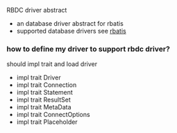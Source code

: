RBDC driver abstract

* an database driver abstract for rbatis
* supported database drivers see [rbatis](https://github.com/rbatis/rbatis)

### how to define my driver to support rbdc driver?
should impl trait and load driver
* impl trait Driver
* impl trait Connection
* impl trait Statement
* impl trait ResultSet
* impl trait MetaData
* impl trait ConnectOptions
* impl trait Placeholder
